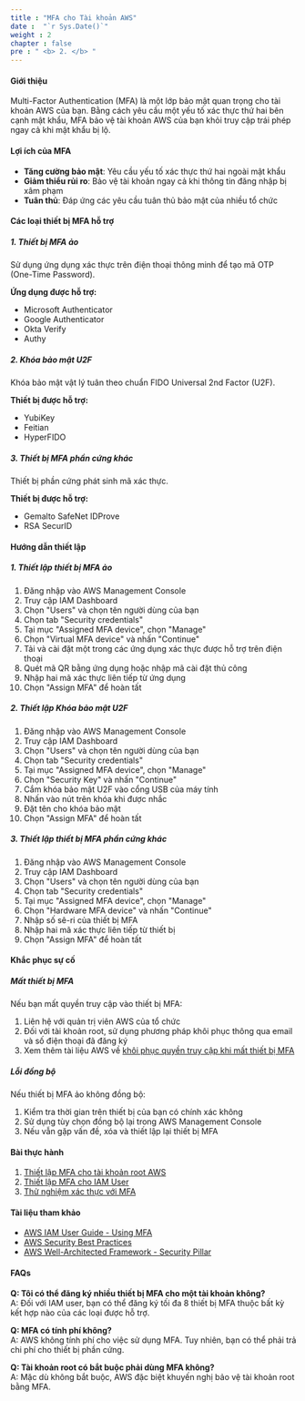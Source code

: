 ```yaml
---
title : "MFA cho Tài khoản AWS"
date :  "`r Sys.Date()`" 
weight : 2
chapter : false
pre : " <b> 2. </b> "
---
```


#### Giới thiệu

Multi-Factor Authentication (MFA) là một lớp bảo mật quan trọng cho tài khoản AWS của bạn. Bằng cách yêu cầu một yếu tố xác thực thứ hai bên cạnh mật khẩu, MFA bảo vệ tài khoản AWS của bạn khỏi truy cập trái phép ngay cả khi mật khẩu bị lộ.

#### Lợi ích của MFA

- **Tăng cường bảo mật**: Yêu cầu yếu tố xác thực thứ hai ngoài mật khẩu
- **Giảm thiểu rủi ro**: Bảo vệ tài khoản ngay cả khi thông tin đăng nhập bị xâm phạm
- **Tuân thủ**: Đáp ứng các yêu cầu tuân thủ bảo mật của nhiều tổ chức

#### Các loại thiết bị MFA hỗ trợ

##### 1. Thiết bị MFA ảo

Sử dụng ứng dụng xác thực trên điện thoại thông minh để tạo mã OTP (One-Time Password).

**Ứng dụng được hỗ trợ:**
- Microsoft Authenticator
- Google Authenticator
- Okta Verify
- Authy

##### 2. Khóa bảo mật U2F

Khóa bảo mật vật lý tuân theo chuẩn FIDO Universal 2nd Factor (U2F).

**Thiết bị được hỗ trợ:**
- YubiKey
- Feitian
- HyperFIDO

##### 3. Thiết bị MFA phần cứng khác

Thiết bị phần cứng phát sinh mã xác thực.

**Thiết bị được hỗ trợ:**
- Gemalto SafeNet IDProve
- RSA SecurID

#### Hướng dẫn thiết lập

##### 1. Thiết lập thiết bị MFA ảo

1. Đăng nhập vào AWS Management Console
2. Truy cập IAM Dashboard
3. Chọn "Users" và chọn tên người dùng của bạn
4. Chọn tab "Security credentials"
5. Tại mục "Assigned MFA device", chọn "Manage"
6. Chọn "Virtual MFA device" và nhấn "Continue"
7. Tải và cài đặt một trong các ứng dụng xác thực được hỗ trợ trên điện thoại
8. Quét mã QR bằng ứng dụng hoặc nhập mã cài đặt thủ công
9. Nhập hai mã xác thực liên tiếp từ ứng dụng
10. Chọn "Assign MFA" để hoàn tất

##### 2. Thiết lập Khóa bảo mật U2F

1. Đăng nhập vào AWS Management Console
2. Truy cập IAM Dashboard
3. Chọn "Users" và chọn tên người dùng của bạn
4. Chọn tab "Security credentials"
5. Tại mục "Assigned MFA device", chọn "Manage"
6. Chọn "Security Key" và nhấn "Continue"
7. Cắm khóa bảo mật U2F vào cổng USB của máy tính
8. Nhấn vào nút trên khóa khi được nhắc
9. Đặt tên cho khóa bảo mật
10. Chọn "Assign MFA" để hoàn tất

##### 3. Thiết lập thiết bị MFA phần cứng khác

1. Đăng nhập vào AWS Management Console
2. Truy cập IAM Dashboard
3. Chọn "Users" và chọn tên người dùng của bạn
4. Chọn tab "Security credentials"
5. Tại mục "Assigned MFA device", chọn "Manage"
6. Chọn "Hardware MFA device" và nhấn "Continue"
7. Nhập số sê-ri của thiết bị MFA
8. Nhập hai mã xác thực liên tiếp từ thiết bị
9. Chọn "Assign MFA" để hoàn tất

#### Khắc phục sự cố

##### Mất thiết bị MFA

Nếu bạn mất quyền truy cập vào thiết bị MFA:

1. Liên hệ với quản trị viên AWS của tổ chức
2. Đối với tài khoản root, sử dụng phương pháp khôi phục thông qua email và số điện thoại đã đăng ký
3. Xem thêm tài liệu AWS về [khôi phục quyền truy cập khi mất thiết bị MFA](https://docs.aws.amazon.com/IAM/latest/UserGuide/id_credentials_mfa_lost-or-broken.html)

##### Lỗi đồng bộ

Nếu thiết bị MFA ảo không đồng bộ:

1. Kiểm tra thời gian trên thiết bị của bạn có chính xác không
2. Sử dụng tùy chọn đồng bộ lại trong AWS Management Console
3. Nếu vẫn gặp vấn đề, xóa và thiết lập lại thiết bị MFA

#### Bài thực hành

1. [Thiết lập MFA cho tài khoản root AWS](/labs/mfa-root-account)
2. [Thiết lập MFA cho IAM User](/labs/mfa-iam-user)
3. [Thử nghiệm xác thực với MFA](/labs/test-mfa-authentication)

#### Tài liệu tham khảo

- [AWS IAM User Guide - Using MFA](https://docs.aws.amazon.com/IAM/latest/UserGuide/id_credentials_mfa.html)
- [AWS Security Best Practices](https://aws.amazon.com/architecture/security-identity-compliance/)
- [AWS Well-Architected Framework - Security Pillar](https://docs.aws.amazon.com/wellarchitected/latest/security-pillar/welcome.html)

#### FAQs

**Q: Tôi có thể đăng ký nhiều thiết bị MFA cho một tài khoản không?**  
A: Đối với IAM user, bạn có thể đăng ký tối đa 8 thiết bị MFA thuộc bất kỳ kết hợp nào của các loại được hỗ trợ.

**Q: MFA có tính phí không?**  
A: AWS không tính phí cho việc sử dụng MFA. Tuy nhiên, bạn có thể phải trả chi phí cho thiết bị phần cứng.

**Q: Tài khoản root có bắt buộc phải dùng MFA không?**  
A: Mặc dù không bắt buộc, AWS đặc biệt khuyến nghị bảo vệ tài khoản root bằng MFA.
